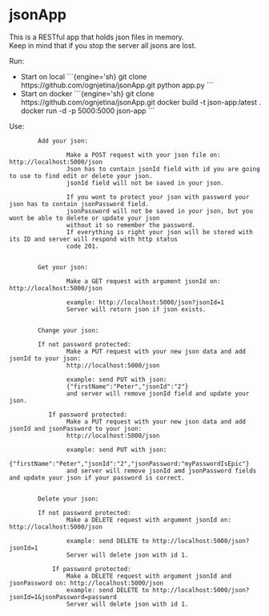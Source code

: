 # jsonApp

This is a RESTful app that holds json files in memory.<br>
Keep in mind that if you stop the server all jsons are lost.

Run:
  <ul>
  <li>
  Start on local
  ```{engine='sh}
  git clone https://github.com/ognjetina/jsonApp.git
  python app.py
  ```
  </li>
  <li>
    Start on docker
  ```{engine='sh}
  git clone https://github.com/ognjetina/jsonApp.git
  docker build -t json-app:latest .
  docker run -d -p 5000:5000 json-app
  ```
  </li>
  </ul>

Use:

            Add your json:

                    Make a POST request with your json file on: http://localhost:5000/json
                    Json has to contain jsonId field with id you are going to use to find edit or delete your json.
                    jsonId field will not be saved in your json.
                    
                    If you wont to protect your json with password your json has to contain jsonPassword field.
                    jsonPassword will not be saved in your json, but you wont be able to delete or update your json
                    without it so remember the password.
                    If everything is right your json will be stored with its ID and server will respond with http status
                    code 201.

       
            Get your json:
   
                    Make a GET request with argument jsonId on: http://localhost:5000/json
                 
                    example: http://localhost:5000/json?jsonId=1
                    Server will return json if json exists.

       
            Change your json:
            
            If not password protected:
                    Make a PUT request with your new json data and add jsonId to your json:
                    http://localhost:5000/json
               
                    example: send PUT with json: 
                    {"firstName":"Peter","jsonId":"2"}
                    and server will remove jsonId field and update your json.

               If password protected:
                    Make a PUT request with your new json data and add jsonId and jsonPassword to your json:
                    http://localhost:5000/json
                  
                    example: send PUT with json: 
                    {"firstName":"Peter","jsonId":"2","jsonPassword:"myPasswordIsEpic"}
                    and server will remove jsonId amd jsonPassword fields and update your json if your password is correct.
    
       
            Delete your json:
           
            If not password protected:
                    Make a DELETE request with argument jsonId on: http://localhost:5000/json

                    example: send DELETE to http://localhost:5000/json?jsonId=1
                    Server will delete json with id 1.

                If password protected:
                    Make a DELETE request with argument jsonId and jsonPassword on: http://localhost:5000/json
                    example: send DELETE to http://localhost:5000/json?jsonId=1&jsonPassword=password
                    Server will delete json with id 1.
        
    
